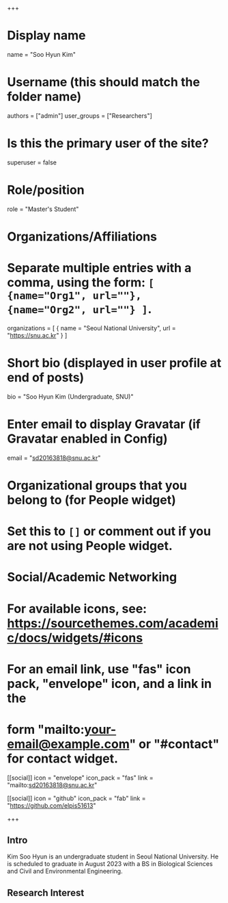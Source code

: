 +++

# Display name
name = "Soo Hyun Kim"

# Username (this should match the folder name)
authors = ["admin"]
user_groups = ["Researchers"]

# Is this the primary user of the site?
superuser = false

# Role/position
role = "Master's Student"

# Organizations/Affiliations
#   Separate multiple entries with a comma, using the form: `[ {name="Org1", url=""}, {name="Org2", url=""} ]`.
organizations = [ { name = "Seoul National University", url = "https://snu.ac.kr" } ]

# Short bio (displayed in user profile at end of posts)
bio = "Soo Hyun Kim (Undergraduate, SNU)"

# Enter email to display Gravatar (if Gravatar enabled in Config)
email = "sd20163818@snu.ac.kr"


# Organizational groups that you belong to (for People widget)
#   Set this to `[]` or comment out if you are not using People widget.


# Social/Academic Networking
# For available icons, see: https://sourcethemes.com/academic/docs/widgets/#icons
#   For an email link, use "fas" icon pack, "envelope" icon, and a link in the
#   form "mailto:your-email@example.com" or "#contact" for contact widget.

[[social]]
  icon = "envelope"
  icon_pack = "fas"
  link = "mailto:sd20163818@snu.ac.kr"

[[social]]
  icon = "github"
  icon_pack = "fab"
  link = "https://github.com/elpis51613"

+++

## Intro

Kim Soo Hyun is an undergraduate student in Seoul National University. He is scheduled to graduate in August 2023 with a BS in Biological Sciences and Civil and Environmental Engineering.
## Research Interest

